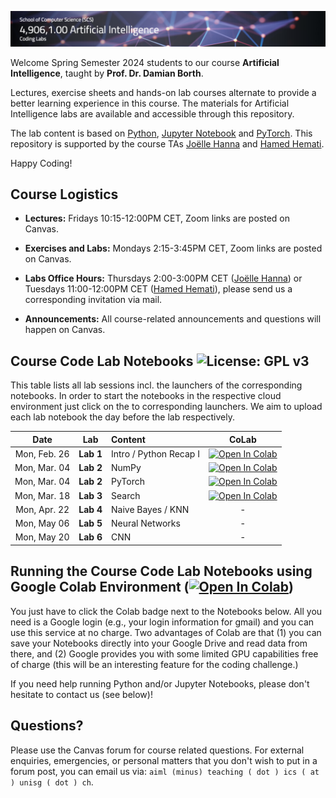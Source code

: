 ![Course Banner](banner.png)

Welcome Spring Semester 2024 students to our course **Artificial Intelligence**, taught by **Prof. Dr. Damian Borth**.

Lectures, exercise sheets and hands-on lab courses alternate to provide a better learning experience in this course. The materials for Artificial Intelligence labs are available and accessible through this repository.

The lab content is based on [Python](https://www.python.org), [Jupyter Notebook](https://jupyter.org) and [PyTorch](https://pytorch.org). This repository is supported by the course TAs [Joëlle Hanna](https://www.alexandria.unisg.ch/entities/person/Joelle_Hanna/indicators) and [Hamed Hemati](https://www.alexandria.unisg.ch/entities/person/Hamed_Hemati/indicators).


Happy Coding!

## Course Logistics

- **Lectures:** Fridays 10:15-12:00PM CET, Zoom links are posted on Canvas.
- **Exercises and Labs:** Mondays 2:15-3:45PM CET, Zoom links are posted on Canvas.

- **Labs Office Hours:** Thursdays 2:00-3:00PM CET ([Joëlle Hanna](https://www.alexandria.unisg.ch/entities/person/Joelle_Hanna/indicators)) or Tuesdays 11:00-12:00PM CET ([Hamed Hemati](https://www.alexandria.unisg.ch/entities/person/Hamed_Hemati/indicators)), please send us a corresponding invitation via mail.
- **Announcements:** All course-related announcements and questions will happen on Canvas.

## Course Code Lab Notebooks ![License: GPL v3](https://img.shields.io/badge/License-GPLv3-blue.svg)

This table lists all lab sessions incl. the launchers of the corresponding notebooks. In order to start the notebooks in the respective cloud environment just click on the to corresponding launchers. We aim to upload each lab notebook the day before the lab respectively.


| Date                    | Lab        |  Content                         |  CoLab                 |
|:-----------------------:|:--------------:|:---------------------------------|:-------------------------------:|
| Mon, Feb. 26           | **Lab 1**   | Intro / Python Recap I          | [![Open In Colab](https://colab.research.google.com/assets/colab-badge.svg)](https://colab.research.google.com/github/HSG-AIML-Teaching/AI2024-Lab/blob/main/lab_01/lab_01.ipynb) |
| Mon, Mar. 04            | **Lab 2**   | NumPy | [![Open In Colab](https://colab.research.google.com/assets/colab-badge.svg)](https://colab.research.google.com/github/HSG-AIML-Teaching/AI2024-Lab/blob/main/lab_02/lab_02_numpy.ipynb) |
| Mon, Mar. 04            | **Lab 2**   | PyTorch | [![Open In Colab](https://colab.research.google.com/assets/colab-badge.svg)](https://colab.research.google.com/github/HSG-AIML-Teaching/AI2024-Lab/blob/main/lab_02/lab_02_pytorch.ipynb) |
| Mon, Mar. 18            | **Lab 3**   | Search    | [![Open In Colab](https://colab.research.google.com/assets/colab-badge.svg)](https://colab.research.google.com/github/HSG-AIML-Teaching/AI2024-Lab/blob/main/lab_03/lab_03.ipynb) |
| Mon, Apr. 22            | **Lab 4**   | Naive Bayes / KNN     | - |
| Mon, May 06            | **Lab 5**   | Neural Networks     | - |
| Mon, May 20            | **Lab 6**   | CNN    | - |

## Running the Course Code Lab Notebooks using Google Colab Environment ([![Open In Colab](https://colab.research.google.com/assets/colab-badge.svg)](https://colab.research.google.com/github/GitiHubi/courseAAA/blob/main))

You just have to click the Colab badge next to the Notebooks below. All you need is a Google login
(e.g., your login information for gmail) and you can use this service at no charge.
Two advantages of Colab are that (1) you can save your
Notebooks directly into your Google Drive and read data from there, and (2) Google provides you with some limited GPU capabilities
free of charge (this will be an interesting feature for the coding challenge.)

If you need help running Python and/or Jupyter Notebooks, please don't hesitate to contact us (see below)!

## Questions?

Please use the Canvas forum for course related questions. For external enquiries, emergencies, or personal matters that you don't wish to put in a forum post, you can email us via: `aiml (minus) teaching ( dot ) ics ( at ) unisg ( dot ) ch`.

